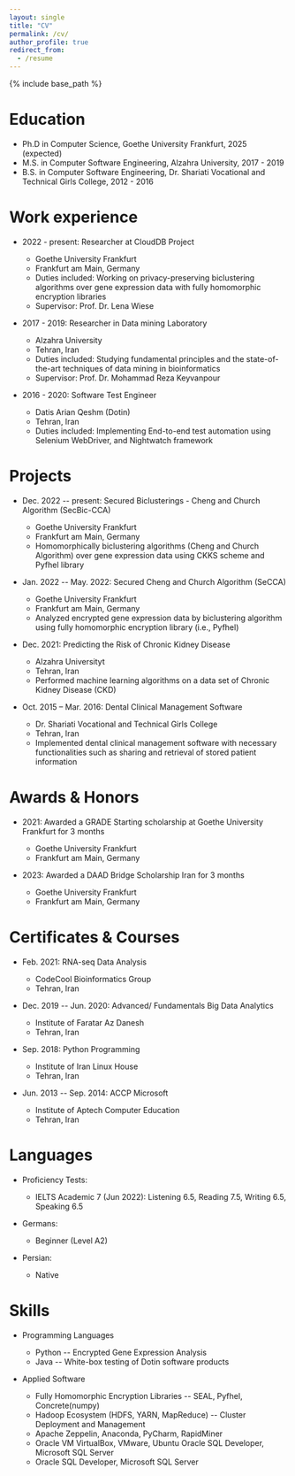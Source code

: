 ```yaml
---
layout: single
title: "CV"
permalink: /cv/
author_profile: true
redirect_from:
  - /resume
---
```


{% include base_path %}

Education
======
* Ph.D in Computer Science, Goethe University Frankfurt, 2025 (expected)
* M.S. in Computer Software Engineering, Alzahra University, 2017 - 2019
* B.S. in Computer Software Engineering, Dr. Shariati Vocational and Technical Girls College, 2012 - 2016

Work experience
======
* 2022 - present: Researcher at CloudDB Project
  * Goethe University Frankfurt
  * Frankfurt am Main, Germany
  * Duties included: Working on privacy-preserving biclustering algorithms over gene expression data with fully homomorphic encryption libraries
  * Supervisor: Prof. Dr. Lena Wiese

* 2017 - 2019: Researcher in Data mining Laboratory
  * Alzahra University
  * Tehran, Iran
  * Duties included: Studying fundamental principles and the state-of-the-art techniques of data mining in bioinformatics
  * Supervisor: Prof. Dr. Mohammad Reza Keyvanpour

* 2016 - 2020: Software Test Engineer
  * Datis Arian Qeshm (Dotin)
  * Tehran, Iran 
  * Duties included: Implementing End-to-end test automation using Selenium WebDriver, and Nightwatch framework

<!-- Publications
======
  <ul>{% for post in site.publications %}
    {% include archive-single-cv.html %}
  {% endfor %}</ul> -->
  
Projects
======
* Dec. 2022 -- present: Secured Biclusterings - Cheng and Church Algorithm (SecBic-CCA)
  * Goethe University Frankfurt
  * Frankfurt am Main, Germany
  * Homomorphically biclustering algorithms (Cheng and Church Algorithm) over gene expression data using CKKS scheme and Pyfhel library
  
* Jan. 2022 -- May. 2022: Secured Cheng and Church Algorithm (SeCCA)
  * Goethe University Frankfurt
  * Frankfurt am Main, Germany
  * Analyzed encrypted gene expression data by biclustering algorithm using fully homomorphic encryption library (i.e., Pyfhel)
  
* Dec. 2021: Predicting the Risk of Chronic Kidney Disease
  * Alzahra Universityt
  * Tehran, Iran 
  * Performed machine learning algorithms on a data set of Chronic Kidney Disease (CKD)

* Oct. 2015 – Mar. 2016: Dental Clinical Management Software
  * Dr. Shariati Vocational and Technical Girls College
  * Tehran, Iran 
  * Implemented dental clinical management software with necessary functionalities such as sharing and retrieval of stored patient information
  
Awards & Honors 
======
* 2021: Awarded a GRADE Starting scholarship at Goethe University Frankfurt for 3 months
  * Goethe University Frankfurt
  * Frankfurt am Main, Germany
  
* 2023: Awarded a DAAD Bridge Scholarship Iran for 3 months
  * Goethe University Frankfurt
  * Frankfurt am Main, Germany

Certificates & Courses
======
* Feb. 2021: RNA-seq Data Analysis
  * CodeCool Bioinformatics Group
  * Tehran, Iran
  
* Dec. 2019 -- Jun. 2020: Advanced/ Fundamentals Big Data Analytics
  * Institute of Faratar Az Danesh
  * Tehran, Iran

* Sep. 2018: Python Programming
  * Institute of Iran Linux House
  * Tehran, Iran

* Jun. 2013 -- Sep. 2014: ACCP Microsoft
  * Institute of Aptech Computer Education
  * Tehran, Iran

Languages
======
* Proficiency Tests:
  * IELTS Academic 7 (Jun 2022): Listening 6.5, Reading 7.5, Writing 6.5, Speaking 6.5
  
* Germans:
  * Beginner (Level A2)
  
* Persian:
  * Native

Skills
======
* Programming Languages
  * Python -- Encrypted Gene Expression Analysis
  * Java -- White-box testing of Dotin software products
  
* Applied Software
  * Fully Homomorphic Encryption Libraries --  SEAL, Pyfhel, Concrete(numpy)
  * Hadoop Ecosystem (HDFS, YARN, MapReduce) -- Cluster Deployment and Management
  * Apache Zeppelin, Anaconda, PyCharm, RapidMiner
  * Oracle VM VirtualBox, VMware, Ubuntu Oracle SQL Developer, Microsoft SQL Server
  * Oracle SQL Developer, Microsoft SQL Server

  
<!-- Teaching
======
  <ul>{% for post in site.teaching %}
    {% include archive-single-cv.html %}
  {% endfor %}</ul> -->
  
<!-- Service and leadership
======
* Currently signed in to 43 different slack teams -->
